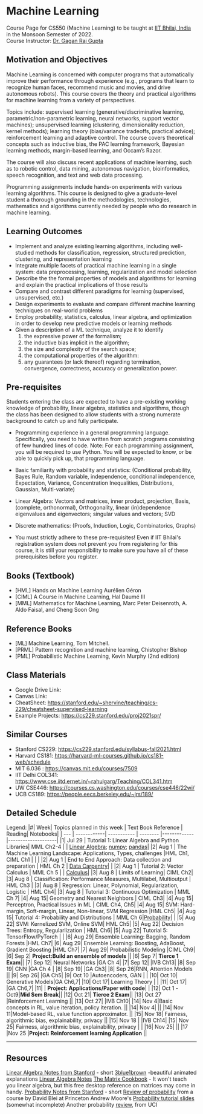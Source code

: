 # Machine Learning
Course Page for CS550 (Machine Learning) to be taught at [IIT Bhilai, India](https://www.iitbhilai.ac.in/index.php) in the Monsoon Semester of 2022.
<br> Course Instructor: [Dr. Gagan Raj Gupta ](https://www.iitbhilai.ac.in/index.php?pid=gagan)

Motivation and Objectives
-------------------------
Machine Learning is concerned with computer programs that automatically improve their performance through experience (e.g., programs that learn to recognize human faces, recommend music and movies, and drive autonomous robots). This course covers the theory and practical algorithms for machine learning from a variety of perspectives. 

Topics include: supervised learning (generative/discriminative learning, parametric/non-parametric learning, neural networks, support vector machines); unsupervised learning (clustering, dimensionality reduction, kernel methods); learning theory (bias/variance tradeoffs, practical advice); reinforcement learning and adaptive control. The course covers theoretical concepts such as inductive bias, the PAC learning framework, Bayesian learning methods, margin-based learning, and Occam’s Razor. 

The course will also discuss recent applications of machine learning, such as to robotic control, data mining, autonomous navigation, bioinformatics, speech recognition, and text and web data processing.

Programming assignments include hands-on experiments with various learning algorithms. This course is designed to give a graduate-level student a thorough grounding in the methodologies, technologies, mathematics and algorithms currently needed by people who do research in machine learning.

**Learning Outcomes**
---------------------
* Implement and analyze existing learning algorithms, including well-studied methods for classification, regression, structured prediction, clustering, and representation learning
* Integrate multiple facets of practical machine learning in a single system: data preprocessing, learning, regularization and model selection
* Describe the the formal properties of models and algorithms for learning and explain the practical implications of those results
* Compare and contrast different paradigms for learning (supervised, unsupervised, etc.)
* Design experiments to evaluate and compare different machine learning techniques on real-world problems
* Employ probability, statistics, calculus, linear algebra, and optimization in order to develop new predictive models or learning methods
* Given a description of a ML technique, analyze it to identify 
     1. the expressive power of the formalism; 
     2. the inductive bias implicit in the algorithm; 
     3. the size and complexity of the search space; 
     4. the computational properties of the algorithm: 
     5. any guarantees (or lack thereof) regarding termination, convergence, correctness, accuracy or generalization power.

Pre-requisites
--------------
Students entering the class are expected to have a pre-existing working knowledge of probability, linear algebra, statistics and algorithms, though the class has been designed to allow students with a strong numerate background to catch up and fully participate. 

* Programming experience in a general programming language. Specifically, you need to have written from scratch programs consisting of few hundred lines of code. 
Note: For each programming assignment, you will be required to use Python. You will be expected to know, or be able to quickly pick up, that programming language.

* Basic familiarity with probability and statistics: (Conditional probability, Bayes Rule, Random variable, independence, conditional independence, Expectation, Variance, Concentration Inequalities, Distributions, Gaussian, Multi-variate)
  
* Linear Algebra: Vectors and matrices, inner product, projection, Basis, (complete, orthonormal), Orthogonality, linear (in)dependence
eigenvalues and eigenvectors; singular values and vectors; SVD

* Discrete mathematics: (Proofs, Induction, Logic, Combinatorics, Graphs)

* You must strictly adhere to these pre-requisites! Even if IIT Bhilai's registration system does not prevent you from registering for this course, it is still your responsibility to make sure you have all of these prerequisites before you register.

Books (Textbook)
----------------
* [HML] Hands on Machine Learning Aurélien Géron
* [CIML] A Course in Machine Learning, Hal Daumé III
* [MML] Mathematics for Machine Learning, Marc Peter Deisenroth, A. Aldo Faisal, and Cheng Soon Ong

Reference Books
---------------
* [ML] Machine Learning, Tom Mitchell.
* [PRML] Pattern recognition and machine learning, Chistopher Bishop
* [PML] Probabilistic Machine Learning, Kevin Murphy (2nd edition)

Class Materials
----------------
* Google Drive Link:
* Canvas Link:
* CheatSheet: https://stanford.edu/~shervine/teaching/cs-229/cheatsheet-supervised-learning
* Example Projects: https://cs229.stanford.edu/proj2021spr/

Similar Courses
----------------
* Stanford CS229: https://cs229.stanford.edu/syllabus-fall2021.html
* Harvard CS181: https://harvard-ml-courses.github.io/cs181-web/schedule
* MIT 6.036 : https://canvas.mit.edu/courses/7509
* IIT Delhi COL341: https://www.cse.iitd.ernet.in/~rahulgarg/Teaching/COL341.htm
* UW CSE446: https://courses.cs.washington.edu/courses/cse446/22wi/
* UCB CS189: https://people.eecs.berkeley.edu/~jrs/189/

Detailed Schedule
-----------------
Legend:
|#| Week| Topics planned in this week | Text Book Reference | Reading| Notebooks|
| --- | ------------| ----------- | -------- |-------------|--------------------|
|1| Jul 29 | Tutorial 1: Linear Algebra and Python Libraries| MML Ch2-4  | | [Linear Algebra](https://github.com/ageron/handson-ml/blob/master/math_linear_algebra.ipynb); [numpy](https://github.com/ageron/handson-ml/blob/master/tools_numpy.ipynb); [pandas](https://github.com/ageron/handson-ml/blob/master/tools_pandas.ipynb)|
|2| Aug 1 | The Machine Learning Landscape: Applications, Types, challenges |HML Ch1, CIML Ch1 | | |
|2| Aug 1 | End to End Approach: Data collection and preparation | HML Ch 2 | [Data Carpentry](https://mimno.infosci.cornell.edu/b/articles/carpentry)| |
|2| Aug 1 | Tutorial 2: Vector Calculus | MML Ch 5  | | [Calculus](https://github.com/ageron/handson-ml/blob/master/math_differential_calculus.ipynb)|
|3| Aug 8 | Limits of Learning| CIML Ch2|
|3| Aug 8 | Classification: Performance Measures, Multilabel, Multioutput | HML Ch3 |
|3| Aug 8 | Regression: Linear, Polynomial, Regularization, Logistic | HML Ch4|
|3| Aug 8 | Tutorial 3: Continuous Optimization | MML Ch 7|
|4| Aug 15| Geometry and Nearest Neighbors | CIML Ch3|
|4| Aug 15| Perceptron, Practical Issues in ML | CIML Ch4, Ch5|
|4| Aug 15| SVM: Hard-margin, Soft-margin, Linear, Non-linear, SVM Regression |HML Ch5|
|4| Aug 15| Tutorial 4: Probability and Distributions | MML Ch 6|[Probability](https://alliance.seas.upenn.edu/~cis520/dynamic/2021/wiki/index.php?n=Lectures.ProbabilityReview)| |
|5| Aug 22| SVM: Kernelized SVM, Online SVM| HML Ch5|
|5| Aug 22| Decision Trees: Entropy, Regularlization | HML Ch6|
|5| Aug 22| Tutorial 5: TensorFlow/PyTorch | | 
|6| Aug 29| Ensemble Learning: Bagging, Random Forests |HML Ch7|
|6| Aug 29| Ensemble Learning: Boosting, AdaBoost, Gradient Boosting |HML Ch7|
|7| Aug 29| Probabilistic Modeling |CIML Ch9|
|6| Sep 2| __Project:Build an ensemble of models__ ||
|6| Sep 7| __Tierce 1 Exam__||
|7| Sep 12| Neural Networks |GA Ch 4|
|7| Sep 12| |IVB Ch13|
|8| Sep 19| CNN |GA Ch 4 |
|8| Sep 19| |GA Ch3|
|8| Sep 26|RNN, Attention Models  ||
|9| Sep 26|   |GA Ch5|
|9| Oct 10 |Autoencoders, GAN | |
|10| Oct 10| Generative Models|GA Ch6,7|
|10| Oct 17| Learning Theory  |    |
|11| Oct 17|  |GA Ch6,7|
|11| | __Project: Applications/Paper with code__| |
|12| Oct 1 -Oct9|__Mid Sem Break__||
|12| Oct 21| __Tierce 2 Exam__||
|13| Oct 27 |Reinforcement Learning ||
|13| Oct 27| |IVB Ch10|
|14| Nov 4|Basic concepts in RL, value iteration, policy iteration. ||
|14| Nov 4|  ||
|14| Nov 11|Model-based RL, value function approximator.  ||
|15| Nov 18| Fairness, algorithmic bias, explainability, privacy ||
|15| Nov 18 |   |IVB Ch14|
|15| Nov 25| Fairness, algorithmic bias, explainability, privacy  | |
|16| Nov 25|  ||
|17 |Nov 25 |__Project: Reinforcement learning Application__  ||

--------------------------
Resources
----------------
[Linear Algebra Notes from Stanford](https://see.stanford.edu/materials/aimlcs229/cs229-linalg.pdf) - short
[3blue1brown](https://www.3blue1brown.com/topics/linear-algebra) -beautiful animated explanations
[Linear Algebra Notes](https://web.mit.edu/~jadbabai/www/ESE504/linalg.pdf)
[The Matrix Cookbook](https://www.math.uwaterloo.ca/~hwolkowi/matrixcookbook.pdf) - It won't teach you linear algebra, but this free desktop reference on matrices may come in handy.
[Probability Notes from Stanford](https://see.stanford.edu/materials/aimlcs229/cs229-prob.pdf) - short
[Review of probability](http://www.cs.princeton.edu/courses/archive/spring07/cos424/scribe_notes/0208.pdf) from a course by David Blei at Princeton
Andrew Moore's [Probability tutorial slides](http://www.autonlab.org/tutorials/prob.html) (somewhat incomplete)
Another probability [review]('http://www.ics.uci.edu/~smyth/courses/cs274/notes/notes1.pdf), from UCI


